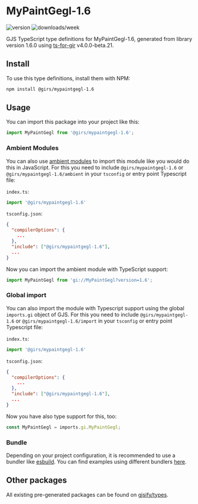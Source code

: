 
# MyPaintGegl-1.6

![version](https://img.shields.io/npm/v/@girs/mypaintgegl-1.6)
![downloads/week](https://img.shields.io/npm/dw/@girs/mypaintgegl-1.6)


GJS TypeScript type definitions for MyPaintGegl-1.6, generated from library version 1.6.0 using [ts-for-gir](https://github.com/gjsify/ts-for-gir) v4.0.0-beta.21.


## Install

To use this type definitions, install them with NPM:
```bash
npm install @girs/mypaintgegl-1.6
```

## Usage

You can import this package into your project like this:
```ts
import MyPaintGegl from '@girs/mypaintgegl-1.6';
```

### Ambient Modules

You can also use [ambient modules](https://github.com/gjsify/ts-for-gir/tree/main/packages/cli#ambient-modules) to import this module like you would do this in JavaScript.
For this you need to include `@girs/mypaintgegl-1.6` or `@girs/mypaintgegl-1.6/ambient` in your `tsconfig` or entry point Typescript file:

`index.ts`:
```ts
import '@girs/mypaintgegl-1.6'
```

`tsconfig.json`:
```json
{
  "compilerOptions": {
    ...
  },
  "include": ["@girs/mypaintgegl-1.6"],
  ...
}
```

Now you can import the ambient module with TypeScript support: 

```ts
import MyPaintGegl from 'gi://MyPaintGegl?version=1.6';
```

### Global import

You can also import the module with Typescript support using the global `imports.gi` object of GJS.
For this you need to include `@girs/mypaintgegl-1.6` or `@girs/mypaintgegl-1.6/import` in your `tsconfig` or entry point Typescript file:

`index.ts`:
```ts
import '@girs/mypaintgegl-1.6'
```

`tsconfig.json`:
```json
{
  "compilerOptions": {
    ...
  },
  "include": ["@girs/mypaintgegl-1.6"],
  ...
}
```

Now you have also type support for this, too:

```ts
const MyPaintGegl = imports.gi.MyPaintGegl;
```

### Bundle

Depending on your project configuration, it is recommended to use a bundler like [esbuild](https://esbuild.github.io/). You can find examples using different bundlers [here](https://github.com/gjsify/ts-for-gir/tree/main/examples).

## Other packages

All existing pre-generated packages can be found on [gjsify/types](https://github.com/gjsify/types).

